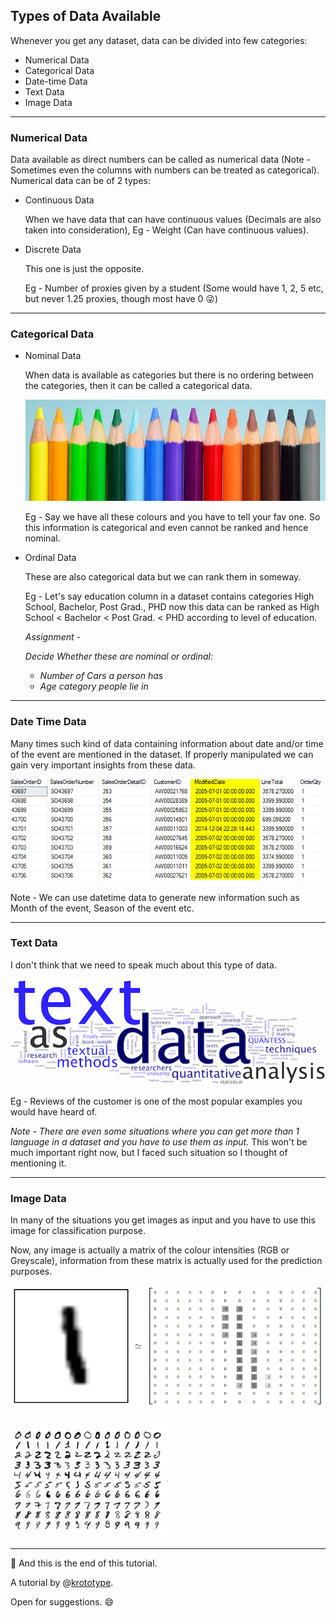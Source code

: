## **Types of Data Available**

Whenever you get any dataset, data can be divided into few categories:

- Numerical Data
- Categorical Data
- Date-time Data
- Text Data
- Image Data

------

### Numerical Data

Data available as direct numbers can be called as numerical data (Note - Sometimes even the columns with numbers can be treated as categorical). Numerical data can be of 2 types:

- Continuous Data

  When we have data that can have continuous values (Decimals are also taken into consideration), Eg - Weight (Can have continuous values).

- Discrete Data

  This one is just the opposite.

  Eg - Number of proxies given by a student (Some would have 1, 2, 5 etc, but never 1.25 proxies, though most have 0 :stuck_out_tongue_winking_eye:) 

------

### Categorical Data

- Nominal Data

  When data is available as categories but there is no ordering between the categories, then it can be called a categorical data.

  ![](1550649050913.png)

  Eg - Say we have all these colours and you have to tell your fav one. So this information is categorical and even cannot be ranked and hence nominal.

- Ordinal Data

  These are also categorical data but we can rank them in someway.

  Eg - Let's say education column in a dataset contains categories High School, Bachelor, Post Grad., PHD now this data can be ranked as High School < Bachelor < Post Grad. < PHD according to level of education.

  *Assignment* - 

  *Decide Whether these are nominal or ordinal:*

  - *Number of Cars a person has*
  - *Age category people lie in*

------

### Date Time Data

Many times such kind of data containing information about date and/or time of the event are mentioned in the dataset. If properly manipulated we can gain very important insights from these data.

![](1550650513588.png)

Note - We can use datetime data to generate new information such as Month of the event, Season of the event etc.

------

### Text Data

I don't think that we need to speak much about this type of data.

![1550650996586](1550650996586.png)

Eg - Reviews of the customer is one of the most popular examples you would have heard of.

*Note - There are even some situations where you can get more than 1 language in a dataset and you have to use them as input.* This won't be much important right now, but I faced such situation so I thought of mentioning it.

------

### Image Data

In many of the situations you get images as input and you have to use this image for classification purpose.

Now, any image is actually a matrix of the colour intensities (RGB or Greyscale), information from these matrix is actually used for the prediction purposes.

![1550653795597](1550653795597.png)

![1550653835492](1550653835492.png)



------

:tada: And this is the end of this tutorial.

A tutorial by @[krototype](github.com/krototype). 

Open for suggestions. :smile:
